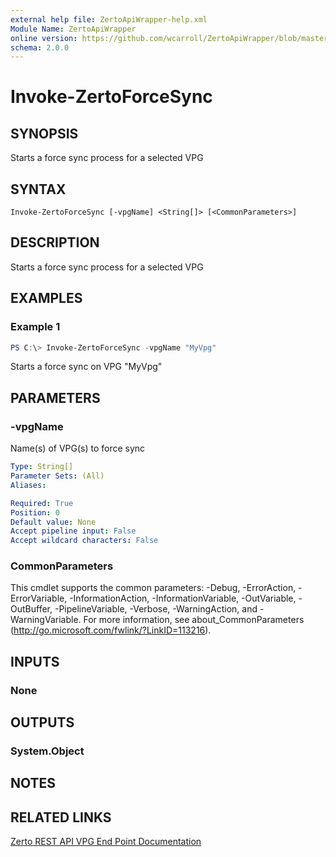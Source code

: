 ```yaml
---
external help file: ZertoApiWrapper-help.xml
Module Name: ZertoApiWrapper
online version: https://github.com/wcarroll/ZertoApiWrapper/blob/master/docs/Invoke-ZertoForceSync.md
schema: 2.0.0
---
```


# Invoke-ZertoForceSync

## SYNOPSIS
Starts a force sync process for a selected VPG

## SYNTAX

```
Invoke-ZertoForceSync [-vpgName] <String[]> [<CommonParameters>]
```

## DESCRIPTION
Starts a force sync process for a selected VPG

## EXAMPLES

### Example 1
```powershell
PS C:\> Invoke-ZertoForceSync -vpgName "MyVpg"
```

Starts a force sync on VPG "MyVpg"

## PARAMETERS

### -vpgName
Name(s) of VPG(s) to force sync

```yaml
Type: String[]
Parameter Sets: (All)
Aliases:

Required: True
Position: 0
Default value: None
Accept pipeline input: False
Accept wildcard characters: False
```

### CommonParameters
This cmdlet supports the common parameters: -Debug, -ErrorAction, -ErrorVariable, -InformationAction, -InformationVariable, -OutVariable, -OutBuffer, -PipelineVariable, -Verbose, -WarningAction, and -WarningVariable.
For more information, see about_CommonParameters (http://go.microsoft.com/fwlink/?LinkID=113216).

## INPUTS

### None
## OUTPUTS

### System.Object
## NOTES

## RELATED LINKS
[Zerto REST API VPG End Point Documentation](http://s3.amazonaws.com/zertodownload_docs/Latest/Zerto%20Virtual%20Replication%20Zerto%20Virtual%20Manager%20%28ZVM%29%20-%20vSphere%20Online%20Help/RestfulAPIs/StatusAPIs.5.100.html#)
